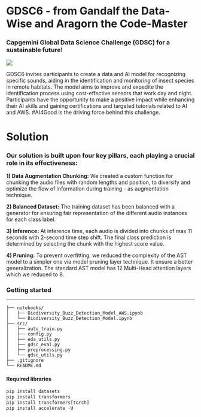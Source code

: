 # GDSC6 - from Gandalf the Data-Wise and Aragorn the Code-Master

### Capgemini Global Data Science Challenge (GDSC) for a sustainable future!

![](https://gdsc.ce.capgemini.com/static/main_banner-13308435f9f145ca94c843a0a8fc4869.png)

GDSC6 invites participants to create a data and AI model for recognizing specific sounds, aiding in the identification and monitoring of insect species in remote habitats. The model aims to improve and expedite the identification process using cost-effective sensors that work day and night. Participants have the opportunity to make a positive impact while enhancing their AI skills and gaining certifications and targeted tutorials related to AI and AWS. #AI4Good is the driving force behind this challenge.


# Solution
### Our solution is built upon four key pillars, each playing a crucial role in its effectiveness:

**1) Data Augmentation Chunking:** We created a custom function for chunking the audio files with random lengths and position, to diversify and optimize the flow of information during training - as augmentation technique.

**2) Balanced Dataset:** The training dataset has been balanced with a generator for ensuring fair representation of the different audio instances for each class label.

**3) Inference:** At inference time, each audio is divided into chunks of max 11 seconds with 2-second time step shift. The final class prediction is determined by selecting the chunk with the highest score value.

**4) Pruning:** To prevent overfitting, we reduced the complexity of the AST model to a simpler one via model pruning layer technique. It ensure a better generalization. The standard AST model has 12 Multi-Head attention layers which we reduced to 8.

### Getting started
____________________
```
├── notebooks/
│   ├── Biodiversity_Buzz_Detection_Model_AWS.ipynb
│   └── Biodiversity_Buzz_Detection_Model.ipynb
├── src/
│   ├── auto_train.py
│   ├── config.py
│   ├── eda_utils.py 
│   ├── gdsc_eval.py
│   ├── preprocessing.py 
│   └── gdsc_utils.py 
├── .gitignore
└── README.md
```
#### Required libraries
```python
pip install datasets
pip install transformers
pip install transformers[torch]
pip install accelerate -U
```
